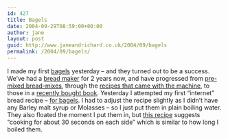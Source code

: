 ```yaml
---
id: 427
title: Bagels
date: 2004-09-29T08:59:00+00:00
author: jane
layout: post
guid: http://www.janeandrichard.co.uk/2004/09/bagels
permalink: /2004/09/bagels/
---
```

I made my first [bagels](http://www.pastrywiz.com/archive/whatisa.htm) yesterday &#8211; and they turned out to be a success. We&#8217;ve had a [bread maker](http://www.morphyrichards.co.uk/index.pl?REFID=7cffHHj5tY0ccA58TY7x67999%t7BYq7FTy600wrwtfp8oeusjjei54548ertytsafgw47&ORPGM=productOverview&ORPGT=perl&ORPRD=48285&ORGRP=R12&ORCAT=SR01&ORLID=ENG) for 2 years now, and have progressed from [pre-mixed bread-mixes](http://www.wrightsflour.co.uk/pages/clubnew/breadmachine.htm), through the [recipes that came with the machine](http://www.morphyrichards.co.uk/wizz400/downloads/InstructionBooklets/IB48285.PDF), to those in a [recently bought book](http://www.amazon.co.uk/exec/obidos/search-handle-form/202-1190729-4960659). Yesterday I attempted my first &#8220;internet&#8221; bread recipe &#8211; [for bagels](http://recipeview.com/Bagels/Bagels2.htm). I had to adjust the recipe slightly as I didn&#8217;t have any Barley malt syrup or Molasses &#8211; so I just put them in plain boiling water. They also floated the moment I put them in, but [this recipe](http://www.recipe-ideas.co.uk/recipes-1/Bagels%20(Breadmaker).htm) suggests &#8220;cooking for about 30 seconds on each side&#8221; which is similar to how long I boiled them.
